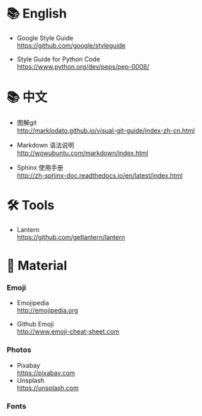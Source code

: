 📚 English 
==============
- Google Style Guide  
    https://github.com/google/styleguide

- Style Guide for Python Code  
    https://www.python.org/dev/peps/pep-0008/

📚 中文
===========
- 图解git  
    http://marklodato.github.io/visual-git-guide/index-zh-cn.html

- Markdown 语法说明  
    http://wowubuntu.com/markdown/index.html

- Sphinx 使用手册  
    http://zh-sphinx-doc.readthedocs.io/en/latest/index.html

🛠 Tools
==============
- Lantern  
    https://github.com/getlantern/lantern

🎁 Material
==============

### Emoji
- Emojipedia  
    http://emojipedia.org

- Github Emoji  
    http://www.emoji-cheat-sheet.com

### Photos
- Pixabay  
    https://pixabay.com
- Unsplash  
    https://unsplash.com

### Fonts
